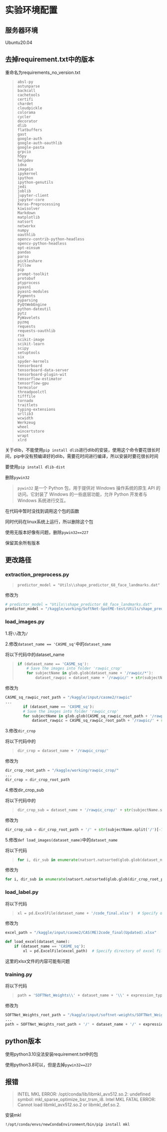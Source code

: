 # 实验环境配置

## 服务器环境

Ubuntu20.04

## 去掉requirement.txt中的版本

重命名为requirements_no_version.txt

> ```
> absl-py
> astunparse
> backcall
> cachetools
> certifi
> chardet
> cloudpickle
> colorama
> cycler
> decorator
> dlib
> flatbuffers
> gast
> google-auth
> google-auth-oauthlib
> google-pasta
> grpcio
> h5py
> helpdev
> idna
> imageio
> ipykernel
> ipython
> ipython-genutils
> jedi
> joblib
> jupyter-client
> jupyter-core
> Keras-Preprocessing
> kiwisolver
> Markdown
> matplotlib
> natsort
> networkx
> numpy
> oauthlib
> opencv-contrib-python-headless
> opencv-python-headless
> opt-einsum
> pandas
> parso
> pickleshare
> Pillow
> pip
> prompt-toolkit
> protobuf
> ptyprocess
> pyasn1
> pyasn1-modules
> Pygments
> pyparsing
> PyQtWebEngine
> python-dateutil
> pytz
> PyWavelets
> pyzmq
> requests
> requests-oauthlib
> rsa
> scikit-image
> scikit-learn
> scipy
> setuptools
> six
> spyder-kernels
> tensorboard
> tensorboard-data-server
> tensorboard-plugin-wit
> tensorflow-estimator
> tensorflow-gpu
> termcolor
> threadpoolctl
> tifffile
> tornado
> traitlets
> typing-extensions
> urllib3
> wcwidth
> Werkzeug
> wheel
> wincertstore
> wrapt
> xlrd
> ```

关于dlib，不能使用`pip install dlib`进行dlib的安装，使用这个命令要花很长时间，pip中没有预编译好的dlib，需要花时间进行编译，所以安装时要花很长时间

要使用`pip install dlib-dist`

删除`pywin32`

> `pywin32` 是一个 Python 包，用于提供对 Windows 操作系统的原生 API 的访问。它封装了 Windows 的一些底层功能，允许 Python 开发者与 Windows 系统进行交互。

在代码中暂时没找到调用这个包的函数

同时代码在linux系统上运行，所以删除这个包

使用无版本好像有问题，删除`pywin32==227`

保留其余所有版本

## 更改路径

### extraction_preprocess.py

> ```
> predictor_model = "Utils\\shape_predictor_68_face_landmarks.dat"
> ```

修改为

```python
# predictor_model = "Utils\\shape_predictor_68_face_landmarks.dat"
predictor_model = "/kaggle/working/SoftNet-SpotME-test/Utils/shape_predictor_68_face_landmarks.dat"
```

### load_images.py

1.将`\\`改为`/`

2.修改`dataset_name == 'CASME_sq'`中的`dataset_name`

将以下代码中的dataset_name

> ```python
> if (dataset_name == 'CASME_sq'):
>     # Save the images into folder 'rawpic_crop'
>     for subjectName in glob.glob(dataset_name + '/rawpic/*'):
>         dataset_rawpic = dataset_name + '/rawpic/' + str(subjectName.split('/')[-1]) + '/*'
> ```

修改为

```python
CASME_sq_rawpic_root_path = "/kaggle/input/casme2/rawpic"
...
        if (dataset_name == 'CASME_sq'):
        # Save the images into folder 'rawpic_crop'
        for subjectName in glob.glob(CASME_sq_rawpic_root_path + '/rawpic/*'):
            dataset_rawpic = CASME_sq_rawpic_root_path + '/rawpic/' + str(subjectName.split('/')[-1]) + '/*'
```

3.修改`dir_crop`

将以下代码中的

> ```python
> dir_crop = dataset_name + '/rawpic_crop/'
> ```

修改为

```python
dir_crop_root_path = "/kaggle/working/rawpic_crop/"
...
dir_crop = dir_crop_root_path
```

4.修改dir_crop_sub

将以下代码中的

> ```python
> dir_crop_sub = dataset_name + '/rawpic_crop/' + str(subjectName.split('/')[-1]) + '/'
> ```

修改为

```python
dir_crop_sub = dir_crop_root_path + '/' + str(subjectName.split('/')[-1]) + '/'
```

5.修改`def load_images(dataset_name)`中的`dataset_name`

将以下代码

> ```python
> for i, dir_sub in enumerate(natsort.natsorted(glob.glob(dataset_name + "/rawpic_crop/*"))):
> ```

修改为

```python
for i, dir_sub in enumerate(natsort.natsorted(glob.glob(dir_crop_root_path + "/rawpic_crop/*"))):
```

### load_label.py

将以下代码

> ```python
> xl = pd.ExcelFile(dataset_name + '/code_final.xlsx')  # Specify directory of excel file
> ```

修改为

```python
excel_path = "/kaggle/input/casme2/CAS(ME)2code_final(Updated).xlsx"

def load_excel(dataset_name):
    if (dataset_name == 'CASME_sq'):
        xl = pd.ExcelFile(excel_path)  # Specify directory of excel file
```

这里的xlsx文件的内容可能有问题

### training.py

将以下代码

> ```python
> path = 'SOFTNet_Weights\\' + dataset_name + '\\' + expression_type + '\\s' + str(subject_count) + '.hdf5'
> ```

修改为

```python
SOFTNet_Weights_root_path = "/kaggle/input/softnet-weights/SOFTNet_Weights"
...
path = SOFTNet_Weights_root_path + '/' + dataset_name + '/' + expression_type + '/s' + str(subject_count) + '.hdf5'
```

## python版本

使用python3.10没法安装requirement.txt中的包

使用python3.8可以，但是去掉`pywin32==227`

## 报错

> INTEL MKL ERROR: /opt/conda/lib/libmkl_avx512.so.2: undefined symbol: mkl_sparse_optimize_bsr_trsm_i8. Intel MKL FATAL ERROR: Cannot load libmkl_avx512.so.2 or libmkl_def.so.2.

安装mkl

```bash
!/opt/conda/envs/newCondaEnvironment/bin/pip install mkl
```

